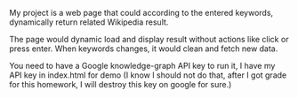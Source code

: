 My project is a web page that could according to the entered keywords, dynamically return related Wikipedia result.

The page would dynamic load and display result without actions like click or press enter. When keywords changes, it would clean and fetch new data.

You need to have a Google knowledge-graph API key to run it, I have my API key in index.html for demo (I know I should not do that, after I got grade for this homework, I will destroy this key on google for sure.) 
